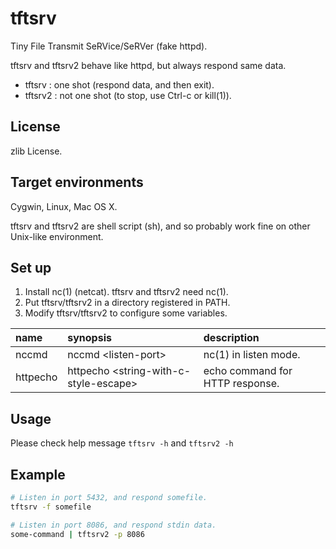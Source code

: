 tftsrv
======

Tiny File Transmit SeRVice/SeRVer (fake httpd).

tftsrv and tftsrv2 behave like httpd, but always respond same data.

* tftsrv : one shot (respond data, and then exit).
* tftsrv2 : not one shot (to stop, use Ctrl-c or kill(1)).

License
-------

zlib License.

Target environments
-------------------

Cygwin, Linux, Mac OS X.

tftsrv and tftsrv2 are shell script (sh), and so probably work fine on other Unix-like environment.

Set up
------

1. Install nc(1) (netcat). tftsrv and tftsrv2 need nc(1).
2. Put tftsrv/tftsrv2 in a directory registered in PATH.
2. Modify tftsrv/tftsrv2 to configure some variables.

| name     | synopsis                                    | description                     |
|:---------|:--------------------------------------------|:--------------------------------|
| nccmd    | nccmd &lt;listen-port&gt;                   | nc(1) in listen mode.           |
| httpecho | httpecho &lt;string-with-c-style-escape&gt; | echo command for HTTP response. |

Usage
-----

Please check help message `tftsrv -h` and `tftsrv2 -h`

Example
-------

```sh
# Listen in port 5432, and respond somefile.
tftsrv -f somefile

# Listen in port 8086, and respond stdin data.
some-command | tftsrv2 -p 8086
```
